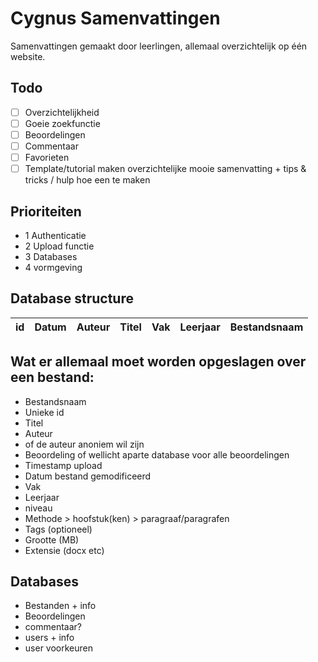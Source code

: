 # Cygnus Samenvattingen
Samenvattingen gemaakt door leerlingen, allemaal overzichtelijk op één website.

## Todo

- [ ] Overzichtelijkheid
- [ ] Goeie zoekfunctie
- [ ] Beoordelingen
- [ ] Commentaar
- [ ] Favorieten
- [ ] Template/tutorial maken overzichtelijke mooie samenvatting + tips & tricks / hulp hoe een te maken

## Prioriteiten
- 1 Authenticatie
- 2 Upload functie
- 3 Databases
- 4 vormgeving

## Database structure
| id | Datum | Auteur | Titel | Vak | Leerjaar | Bestandsnaam |
|----|-------|--------|-------|-----|----------|--------------|

## Wat er allemaal moet worden opgeslagen over een bestand:

- Bestandsnaam
- Unieke id
- Titel
- Auteur
- of de auteur anoniem wil zijn
- Beoordeling of wellicht aparte database voor alle beoordelingen
- Timestamp upload
- Datum bestand gemodificeerd
- Vak
- Leerjaar
- niveau
- Methode > hoofstuk(ken) > paragraaf/paragrafen
- Tags (optioneel)
- Grootte (MB)
- Extensie (docx etc)

## Databases

- Bestanden + info
- Beoordelingen
- commentaar?
- users + info
- user voorkeuren
